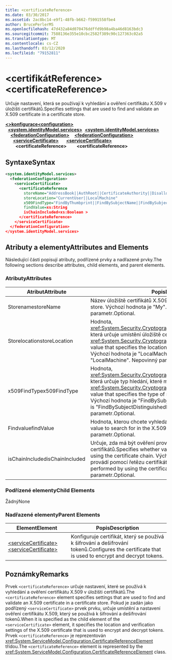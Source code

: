 ```yaml
---
title: <certificateReference>
ms.date: 03/30/2017
ms.assetid: 2ac8bc14-e9f1-48fb-b662-f5991558fbe4
author: BrucePerlerMS
ms.openlocfilehash: 47d432a84d070476ddffd9b98a4ba46d8163bdc3
ms.sourcegitcommit: 7588136e355e10cbc2582f389c90c127363c02a5
ms.translationtype: MT
ms.contentlocale: cs-CZ
ms.lasthandoff: 03/12/2020
ms.locfileid: "79152811"
---
```

# <a name="certificatereference"></a><span data-ttu-id="9bf73-101">\<certifikátReference></span><span class="sxs-lookup"><span data-stu-id="9bf73-101">\<certificateReference></span></span>
<span data-ttu-id="9bf73-102">Určuje nastavení, která se používají k vyhledání a ověření certifikátu X.509 v úložišti certifikátů.</span><span class="sxs-lookup"><span data-stu-id="9bf73-102">Specifies settings that are used to find and validate an X.509 certificate in a certificate store.</span></span>  
  
<span data-ttu-id="9bf73-103">[**\<>konfigurace**](../configuration-element.md)</span><span class="sxs-lookup"><span data-stu-id="9bf73-103">[**\<configuration>**](../configuration-element.md)</span></span>\
<span data-ttu-id="9bf73-104">&nbsp;&nbsp;[**\<system.identityModel.services>**](system-identitymodel-services.md)</span><span class="sxs-lookup"><span data-stu-id="9bf73-104">&nbsp;&nbsp;[**\<system.identityModel.services>**](system-identitymodel-services.md)</span></span>\
<span data-ttu-id="9bf73-105">&nbsp;&nbsp;&nbsp;&nbsp;[**\<federationConfiguration>**](federationconfiguration.md)</span><span class="sxs-lookup"><span data-stu-id="9bf73-105">&nbsp;&nbsp;&nbsp;&nbsp;[**\<federationConfiguration>**](federationconfiguration.md)</span></span>\
<span data-ttu-id="9bf73-106">&nbsp;&nbsp;&nbsp;&nbsp;&nbsp;&nbsp;[**\<serviceCertificate>**](servicecertificate.md)</span><span class="sxs-lookup"><span data-stu-id="9bf73-106">&nbsp;&nbsp;&nbsp;&nbsp;&nbsp;&nbsp;[**\<serviceCertificate>**](servicecertificate.md)</span></span>\
<span data-ttu-id="9bf73-107">&nbsp;&nbsp;&nbsp;&nbsp;&nbsp;&nbsp;&nbsp;&nbsp;**\<certificateReference>**</span><span class="sxs-lookup"><span data-stu-id="9bf73-107">&nbsp;&nbsp;&nbsp;&nbsp;&nbsp;&nbsp;&nbsp;&nbsp;**\<certificateReference>**</span></span>  
  
## <a name="syntax"></a><span data-ttu-id="9bf73-108">Syntaxe</span><span class="sxs-lookup"><span data-stu-id="9bf73-108">Syntax</span></span>  
  
```xml  
<system.identityModel.services>  
  <federationConfiguration>  
    <serviceCertificate>  
      <certificateReference
        storeName="AddressBook||AuthRoot||CertificateAuthority||Disallowed||My||Root||TrustedPeople||TrustedPublisher"  
        storeLocation="CurrentUser||LocalMachine"  
        x509FindType="FindByThumbprint||FindBySubjectName||FindBySubjectDistinguishedName||FindByIssuerName||FindByIssuerDistinguishedName||FindBySerialNumber||FindByTimeValid||FindByTimeNotYetValid||FindByTimeExpired||FindByTemplateName||FindByApplicationPolicy||FindByCertificatePolicy||FindByExtension||FindByKeyUsage||FindBySubjectKeyIdentifier"  
        findValue=xs:String  
        isChainIncluded=xs:Boolean >  
      </certificateReference>  
    </serviceCertificate>  
  </federationConfiguration>  
</system.identityModel.services>  
```  
  
## <a name="attributes-and-elements"></a><span data-ttu-id="9bf73-109">Atributy a elementy</span><span class="sxs-lookup"><span data-stu-id="9bf73-109">Attributes and Elements</span></span>  
 <span data-ttu-id="9bf73-110">Následující části popisují atributy, podřízené prvky a nadřazené prvky.</span><span class="sxs-lookup"><span data-stu-id="9bf73-110">The following sections describe attributes, child elements, and parent elements.</span></span>  
  
### <a name="attributes"></a><span data-ttu-id="9bf73-111">Atributy</span><span class="sxs-lookup"><span data-stu-id="9bf73-111">Attributes</span></span>  
  
|<span data-ttu-id="9bf73-112">Atribut</span><span class="sxs-lookup"><span data-stu-id="9bf73-112">Attribute</span></span>|<span data-ttu-id="9bf73-113">Popis</span><span class="sxs-lookup"><span data-stu-id="9bf73-113">Description</span></span>|  
|---------------|-----------------|  
|<span data-ttu-id="9bf73-114">Storename</span><span class="sxs-lookup"><span data-stu-id="9bf73-114">storeName</span></span>|<span data-ttu-id="9bf73-115">Název úložiště certifikátů X.509.</span><span class="sxs-lookup"><span data-stu-id="9bf73-115">The name of the X.509 certificate store.</span></span> <span data-ttu-id="9bf73-116">Výchozí hodnota je "My".</span><span class="sxs-lookup"><span data-stu-id="9bf73-116">The default is "My".</span></span> <span data-ttu-id="9bf73-117">Nepovinný parametr.</span><span class="sxs-lookup"><span data-stu-id="9bf73-117">Optional.</span></span>|  
|<span data-ttu-id="9bf73-118">Storelocation</span><span class="sxs-lookup"><span data-stu-id="9bf73-118">storeLocation</span></span>|<span data-ttu-id="9bf73-119">Hodnota, <xref:System.Security.Cryptography.X509Certificates.StoreLocation> která určuje umístění úložiště certifikátů X.509.</span><span class="sxs-lookup"><span data-stu-id="9bf73-119">A <xref:System.Security.Cryptography.X509Certificates.StoreLocation> value that specifies the location of the X.509 certificate store.</span></span> <span data-ttu-id="9bf73-120">Výchozí hodnota je "LocalMachine".</span><span class="sxs-lookup"><span data-stu-id="9bf73-120">The default value is "LocalMachine".</span></span> <span data-ttu-id="9bf73-121">Nepovinný parametr.</span><span class="sxs-lookup"><span data-stu-id="9bf73-121">Optional.</span></span>|  
|<span data-ttu-id="9bf73-122">x509FindType</span><span class="sxs-lookup"><span data-stu-id="9bf73-122">x509FindType</span></span>|<span data-ttu-id="9bf73-123">Hodnota, <xref:System.Security.Cryptography.X509Certificates.X509FindType> která určuje typ hledání, které má být provedeno.</span><span class="sxs-lookup"><span data-stu-id="9bf73-123">An <xref:System.Security.Cryptography.X509Certificates.X509FindType> value that specifies the type of search that is to be executed.</span></span> <span data-ttu-id="9bf73-124">Výchozí hodnota je "FindBySubjectDistinguishedName".</span><span class="sxs-lookup"><span data-stu-id="9bf73-124">The default is "FindBySubjectDistinguishedName".</span></span> <span data-ttu-id="9bf73-125">Nepovinný parametr.</span><span class="sxs-lookup"><span data-stu-id="9bf73-125">Optional.</span></span>|  
|<span data-ttu-id="9bf73-126">Findvalue</span><span class="sxs-lookup"><span data-stu-id="9bf73-126">findValue</span></span>|<span data-ttu-id="9bf73-127">Hodnota, kterou chcete vyhledat v úložišti certifikátů X.509.</span><span class="sxs-lookup"><span data-stu-id="9bf73-127">The value to search for in the X.509 certificate store.</span></span> <span data-ttu-id="9bf73-128">Nepovinný parametr.</span><span class="sxs-lookup"><span data-stu-id="9bf73-128">Optional.</span></span>|  
|<span data-ttu-id="9bf73-129">isChainIncluded</span><span class="sxs-lookup"><span data-stu-id="9bf73-129">isChainIncluded</span></span>|<span data-ttu-id="9bf73-130">Určuje, zda má být ověření provedeno pomocí řetězu certifikátů.</span><span class="sxs-lookup"><span data-stu-id="9bf73-130">Specifies whether validation should be performed by using the certificate chain.</span></span> <span data-ttu-id="9bf73-131">Výchozí hodnota je "true"; ověření se provádí pomocí řetězu certifikátů.</span><span class="sxs-lookup"><span data-stu-id="9bf73-131">The default is "true"; validation is performed by using the certificate chain.</span></span> <span data-ttu-id="9bf73-132">Nepovinný parametr.</span><span class="sxs-lookup"><span data-stu-id="9bf73-132">Optional.</span></span>|  
  
### <a name="child-elements"></a><span data-ttu-id="9bf73-133">Podřízené elementy</span><span class="sxs-lookup"><span data-stu-id="9bf73-133">Child Elements</span></span>  
 <span data-ttu-id="9bf73-134">Žádný</span><span class="sxs-lookup"><span data-stu-id="9bf73-134">None</span></span>  
  
### <a name="parent-elements"></a><span data-ttu-id="9bf73-135">Nadřazené elementy</span><span class="sxs-lookup"><span data-stu-id="9bf73-135">Parent Elements</span></span>  
  
|<span data-ttu-id="9bf73-136">Element</span><span class="sxs-lookup"><span data-stu-id="9bf73-136">Element</span></span>|<span data-ttu-id="9bf73-137">Popis</span><span class="sxs-lookup"><span data-stu-id="9bf73-137">Description</span></span>|  
|-------------|-----------------|  
|[<span data-ttu-id="9bf73-138">\<serviceCertificate></span><span class="sxs-lookup"><span data-stu-id="9bf73-138">\<serviceCertificate></span></span>](servicecertificate.md)|<span data-ttu-id="9bf73-139">Konfiguruje certifikát, který se používá k šifrování a dešifrování tokenů.</span><span class="sxs-lookup"><span data-stu-id="9bf73-139">Configures the certificate that is used to encrypt and decrypt tokens.</span></span>|  
  
## <a name="remarks"></a><span data-ttu-id="9bf73-140">Poznámky</span><span class="sxs-lookup"><span data-stu-id="9bf73-140">Remarks</span></span>  
 <span data-ttu-id="9bf73-141">Prvek `<certificateReference>` určuje nastavení, které se používá k vyhledání a ověření certifikátu X.509 v úložišti certifikátů.</span><span class="sxs-lookup"><span data-stu-id="9bf73-141">The `<certificateReference>` element specifies settings that are used to find and validate an X.509 certificate in a certificate store.</span></span> <span data-ttu-id="9bf73-142">Pokud je zadán jako podřízený `<serviceCertificate>` prvek prvku, určuje umístění a nastavení ověření certifikátu X.509, který se používá k šifrování a dešifrování tokenů.</span><span class="sxs-lookup"><span data-stu-id="9bf73-142">When it is specified as the child element of the `<serviceCertificate>` element, it specifies the location and verification settings of the X.509 certificate that is used to encrypt and decrypt tokens.</span></span> <span data-ttu-id="9bf73-143">Prvek `<certificateReference>` je reprezentován <xref:System.ServiceModel.Configuration.CertificateReferenceElement> třídou.</span><span class="sxs-lookup"><span data-stu-id="9bf73-143">The `<certificateReference>` element is represented by the <xref:System.ServiceModel.Configuration.CertificateReferenceElement> class.</span></span>
